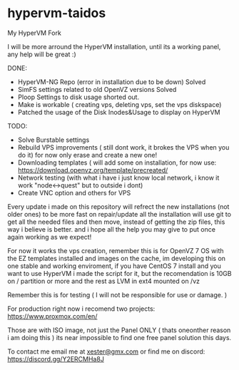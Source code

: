 # hypervm-taidos
My HyperVM Fork

I will be more arround the HyperVM installation, until its a working panel, any help will be great :)

DONE:

- HyperVM-NG Repo (error in installation due to be down) Solved
- SimFS settings related to old OpenVZ versions Solved
- Ploop Settings to disk usage shorted out.
- Make is workable ( creating vps, deleting vps, set the vps diskspace)
- Patched the usage of the Disk Inodes&Usage to display on HyperVM

TODO:
- Solve Burstable settings
- Rebuild VPS improvements ( still dont work, it brokes the VPS when you do it) for now only erase and create a new one!
- Downloading templates ( will add some on installation, for now use: https://download.openvz.org/template/precreated/
- Network testing (with what i have i just know local network, i know it work "node<->quest" but to outside i dont)
- Create VNC option and others for VPS

Every update i made on this repository will refrect the new installations (not older ones) to be more fast on repair/update all the installation will use git to get all the needed files and then move, instead of getting the zip files, this way i believe is better. and i hope all the help you may give to put once again working as we expect!

For now it works the vps creation, remember this is for OpenVZ 7 OS with the EZ templates installed and images on the cache, im developing this on one stable and working enviroment, if you have CentOS 7 install and you want to use HyperVM i made the script for it, but the recomendation is 10GB on / partition or more and the rest as LVM in ext4 mounted on /vz

Remember this is for testing ( I will not be responsible for use or damage. ) 

For production right now i recomend two projects: https://www.proxmox.com/en/ 

Those are with ISO image, not just the Panel ONLY ( thats oneonther reason i am doing this ) its near impossible to find one free panel solution this days.

To contact me email me at xester@gmx.com or find me on discord: https://discord.gg/Y2ERCMHa8J
